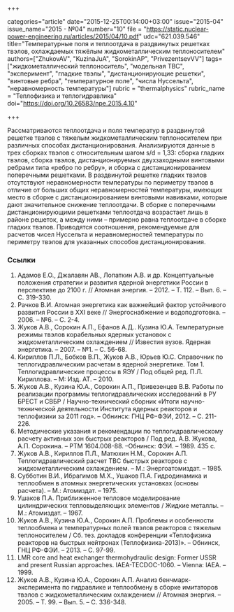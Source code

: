 +++

categories="article"
date="2015-12-25T00:14:00+03:00"
issue="2015-04"
issue_name="2015 - №04"
number="10"
file = "https://static.nuclear-power-engineering.ru/articles/2015/04/10.pdf"
udc="621.039.546"
title="Температурные поля и теплоотдача в раздвинутых решетках твэлов, охлаждаемых тяжёлым жидкометаллическим теплоносителем"
authors=["ZhukovAV", "KuzinaJuA", "SorokinAP", "PrivezentsevVV"]
tags=["жидкометаллический теплоноситель", "модельная ТВС", "эксперимент", "гладкие твэлы", "дистанционирующие решетки", "винтовые ребра", "температурное поле", "числа Нуссельта", "неравномерность температуры"]
rubric = "thermalphysics"
rubric_name = "Теплофизика и теплогидравлика"
doi="https://doi.org/10.26583/npe.2015.4.10"

+++

Рассматриваются теплоотдача и поля температур в раздвинутой решетке твэлов с тяжелым жидкометаллическим теплоносителем при различных способах дистанционирования. Анализируются данные в трех сборках твэлов с относительным шагом s/d = 1,33: сборка гладких твэлов, сборка твэлов, дистанционируемых двухзаходными винтовыми ребрами типа «ребро по ребру», и сборка с дистанционированием поперечными решетками. В раздвинутой решетке гладких твэлов отсутствуют неравномерности температуры по периметру твэлов в отличие от больших общих неравномерностей температуры, имеющих место в сборке с дистанционированием винтовыми навивками, которые дают значительное снижение теплоотдачи. В сборке с поперечными дистанционирующими решетками теплоотдача возрастает лишь в районе решеток, а между ними – примерно равна теплоотдаче в сборке гладких твэлов. Приводятся соотношения, рекомендуемые для расчетов чисел Нуссельта и неравномерностей температуры по периметру твэлов для указанных способов дистанционирования.

### Ссылки

1. Адамов Е.О., Джалавян АВ., Лопаткин А.В. и др. Концептуальные положения стратегии и развития ядерной энергетики России в перспективе до 2100 г. // Атомная энергия. – 2012. – Т. 112. – Вып. 6. – С. 319-330.
2. Рачков В.И. Атомная энергетика как важнейший фактор устойчивого развития России в XXI веке // Энергоснабжение и водоподготовка. – 2006. – №6. – С. 2-4.
3. Жуков А.В., Сорокин А.П., Ефанов А.Д.. Кузина Ю.А. Температурные режимы твэлов корабельных ядерных установок с жидкометаллическим охлаждением // Известия вузов. Ядерная энергетика. – 2007. – №1. – С. 56-68.
4. Кириллов П.Л., Бобков В.П., Жуков А.В., Юрьев Ю.С. Справочник по теплогидравлическим расчетам в ядерной энергетике. Том 1. Теплогидравлические процессы в ЯЭУ / Под общей ред. П.Л. Кириллова. – М: Изд. АТ. – 2010.
5. Жуков А.В., Кузина Ю.А., Сорокин А.П., Привезенцев В.В. Работы по реализации программы теплогидравлических исследований в РУ БРЕСТ и СВБР / Научно-технический сборник «Итоги научно-технической деятельности Института ядерных реакторов и теплофизики за 2011 год». – Обнинск: ГНЦ РФ-ФЭИ, 2012. – С. 211-226.
6. Методические указания и рекомендации по теплогидравлическому расчету активных зон быстрых реакторов / Под ред. А.В. Жукова, А.П. Сорокина. – РТМ 1604.008-88. –Обнинск: ФЭИ. – 1989. 435 с.
7. Жуков А.В., Кириллов П.Л., Матюхин Н.М., Сорокин А.П. Теплогидравлический расчет ТВС быстрых реакторов с жидкометаллическим охлаждением. – М.: Энергоатомиздат. – 1985.
8. Субботин В.И., Ибрагимов М.Х., Ушаков П.А. Гидродинамика и теплообмен в атомных энергетических установках (основы расчета). – М.: Атомиздат. – 1975.
9. Ушаков П.А. Приближенное тепловое моделирование цилиндрических тепловыделяющих элементов / Жидкие металлы. – М.: Атомиздат. – 1967.
10. Жуков А.В., Кузина Ю.А., Сорокин А.П. Проблемы и особенности теплообмена и температурных полей твэлов реакторов с тяжелым теплоносителем / Сб. тез. докладов конференции «Теплофизика реакторов на быстрых нейтронах (Теплофизика-2013)». – Обнинск, ГНЦ РФ-ФЭИ. – 2013. – C. 97-99.
11. LMR core and heat exchanger thermohydraulic design: Former USSR and present Russian approaches. IAEA-TECDOC-1060. – Vienna: IAEA. – 1999.
12. Жуков А.В., Кузина Ю.А., Сорокин А.П. Анализ бенчмарк-эксперимента по гидравлике и теплообмену в сборке имитаторов твэлов с жидкометаллическим охлаждением // Атомная энергия. – 2005. – Т. 99. – Вып. 5. – С. 336-348.